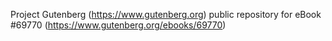 Project Gutenberg (https://www.gutenberg.org) public repository for
eBook #69770 (https://www.gutenberg.org/ebooks/69770)
